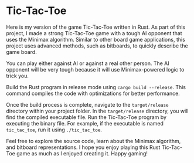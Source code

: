 # Tic-Tac-Toe
Here is my version of the game Tic-Tac-Toe written in Rust. As part of this project, I made a strong Tic-Tac-Toe game with a tough AI opponent that uses the Minimax algorithm. Similar to other board game applications, this project uses advanced methods, such as bitboards, to quickly describe the game board.

You can play either against AI or against a real other person. The AI opponent will be very tough because it will use Minimax-powered logic to trick you.

Build the Rust program in release mode using `cargo build --release`. This command compiles the code with optimizations for better performance.

Once the build process is complete, navigate to the `target/release` directory within your project folder. In the `target/release` directory, you will find the compiled executable file. Run the Tic-Tac-Toe program by executing the binary file. For example, if the executable is named `tic_tac_toe`, run it using `./tic_tac_toe`.

Feel free to explore the source code, learn about the Minimax algorithm, and bitboard representations. I hope you enjoy playing this Rust Tic-Tac-Toe game as much as I enjoyed creating it. Happy gaming!
